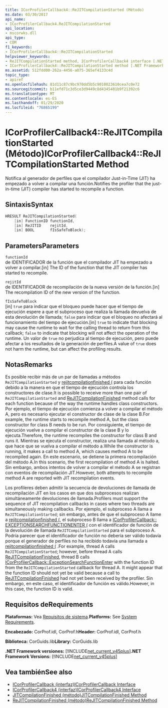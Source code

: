 ```yaml
---
title: ICorProfilerCallback4::ReJITCompilationStarted (Método)
ms.date: 03/30/2017
api_name:
- ICorProfilerCallback4.ReJITCompilationStarted
api_location:
- mscorwks.dll
api_type:
- COM
f1_keywords:
- ICorProfilerCallback4::ReJITCompilationStarted
helpviewer_keywords:
- ReJITCompilationStarted method, ICorProfilerCallback4 interface [.NET Framework profiling]
- ICorProfilerCallback4::ReJITCompilationStarted method [.NET Framework profiling]
ms.assetid: 512fdd00-262a-4456-a075-365ef4133c4d
topic_type:
- apiref
ms.openlocfilehash: 81d11c87c9bc970dd5b5c9010023610cea7c0e72
ms.sourcegitcommit: b11efd71c3d5ce3d9449c8d4345481b9f21392c6
ms.translationtype: MT
ms.contentlocale: es-ES
ms.lasthandoff: 01/29/2020
ms.locfileid: "76865199"
---
```

# <a name="icorprofilercallback4rejitcompilationstarted-method"></a><span data-ttu-id="85e81-102">ICorProfilerCallback4::ReJITCompilationStarted (Método)</span><span class="sxs-lookup"><span data-stu-id="85e81-102">ICorProfilerCallback4::ReJITCompilationStarted Method</span></span>
<span data-ttu-id="85e81-103">Notifica al generador de perfiles que el compilador Just-in-Time (JIT) ha empezado a volver a compilar una función.</span><span class="sxs-lookup"><span data-stu-id="85e81-103">Notifies the profiler that the just-in-time (JIT) compiler has started to recompile a function.</span></span>  
  
## <a name="syntax"></a><span data-ttu-id="85e81-104">Sintaxis</span><span class="sxs-lookup"><span data-stu-id="85e81-104">Syntax</span></span>  
  
```cpp  
HRESULT ReJITCompilationStarted(   
    [in] FunctionID functionId,  
    [in] ReJITID    rejitId,  
    [in] BOOL       fIsSafeToBlock);  
```  
  
## <a name="parameters"></a><span data-ttu-id="85e81-105">Parameters</span><span class="sxs-lookup"><span data-stu-id="85e81-105">Parameters</span></span>  
 `functionId`  
 <span data-ttu-id="85e81-106">de IDENTIFICADOR de la función que el compilador JIT ha empezado a volver a compilar.</span><span class="sxs-lookup"><span data-stu-id="85e81-106">[in] The ID of the function that the JIT compiler has started to recompile.</span></span>  
  
 `rejitId`  
 <span data-ttu-id="85e81-107">de IDENTIFICADOR de recompilación de la nueva versión de la función.</span><span class="sxs-lookup"><span data-stu-id="85e81-107">[in] The recompilation ID of the new version of the function.</span></span>  
  
 `fIsSafeToBlock`  
 <span data-ttu-id="85e81-108">[in] `true` para indicar que el bloqueo puede hacer que el tiempo de ejecución espere a que el subproceso que realiza la llamada devuelva de esta devolución de llamada; `false` para indicar que el bloqueo no afectará al funcionamiento del tiempo de ejecución.</span><span class="sxs-lookup"><span data-stu-id="85e81-108">[in] `true` to indicate that blocking may cause the runtime to wait for the calling thread to return from this callback; `false` to indicate that blocking will not affect the operation of the runtime.</span></span> <span data-ttu-id="85e81-109">Un valor de `true` no perjudica al tiempo de ejecución, pero puede afectar a los resultados de la generación de perfiles.</span><span class="sxs-lookup"><span data-stu-id="85e81-109">A value of `true` does not harm the runtime, but can affect the profiling results.</span></span>  
  
## <a name="remarks"></a><span data-ttu-id="85e81-110">Notas</span><span class="sxs-lookup"><span data-stu-id="85e81-110">Remarks</span></span>  
 <span data-ttu-id="85e81-111">Es posible recibir más de un par de llamadas a métodos `ReJITCompilationStarted` y [rejitcompilationfinished (](icorprofilercallback4-rejitcompilationfinished-method.md) para cada función debido a la manera en que el tiempo de ejecución controla los constructores de clase.</span><span class="sxs-lookup"><span data-stu-id="85e81-111">It is possible to receive more than one pair of `ReJITCompilationStarted` and [ReJITCompilationFinished](icorprofilercallback4-rejitcompilationfinished-method.md) method calls for each function because of the way the runtime handles class constructors.</span></span> <span data-ttu-id="85e81-112">Por ejemplo, el tiempo de ejecución comienza a volver a compilar el método A, pero es necesario ejecutar el constructor de clase de la clase B.</span><span class="sxs-lookup"><span data-stu-id="85e81-112">For example, the runtime starts to recompile method A, but the class constructor for class B needs to be run.</span></span> <span data-ttu-id="85e81-113">Por consiguiente, el tiempo de ejecución vuelve a compilar el constructor de la clase B y lo ejecuta.</span><span class="sxs-lookup"><span data-stu-id="85e81-113">Therefore, the runtime recompiles the constructor for class B and runs it.</span></span> <span data-ttu-id="85e81-114">Mientras se ejecuta el constructor, realiza una llamada al método a, que hace que se vuelva a compilar el método a.</span><span class="sxs-lookup"><span data-stu-id="85e81-114">While the constructor is running, it makes a call to method A, which causes method A to be recompiled again.</span></span> <span data-ttu-id="85e81-115">En este escenario, se detiene la primera recompilación del método A.</span><span class="sxs-lookup"><span data-stu-id="85e81-115">In this scenario, the first recompilation of method A is halted.</span></span> <span data-ttu-id="85e81-116">Sin embargo, ambos intentos de volver a compilar el método A se registran con eventos de recompilación JIT.</span><span class="sxs-lookup"><span data-stu-id="85e81-116">However, both attempts to recompile method A are reported with JIT recompilation events.</span></span>  
  
 <span data-ttu-id="85e81-117">Los profileres deben admitir la secuencia de devoluciones de llamada de recompilación JIT en los casos en que dos subprocesos realizan simultáneamente devoluciones de llamada.</span><span class="sxs-lookup"><span data-stu-id="85e81-117">Profilers must support the sequence of JIT recompilation callbacks in cases where two threads are simultaneously making callbacks.</span></span> <span data-ttu-id="85e81-118">Por ejemplo, el subproceso A llama a `ReJITCompilationStarted`; sin embargo, antes de que el subproceso A llame a [rejitcompilationfinished (](icorprofilercallback4-rejitcompilationfinished-method.md), el subproceso B llama a [ICorProfilerCallback:: EXCEPTIONSEARCHFUNCTIONENTER (](icorprofilercallback-exceptionsearchfunctionenter-method.md) con el identificador de función de la devolución de llamada `ReJITCompilationStarted` para el subproceso A. Podría parecer que el identificador de función no debería ser válido todavía porque el generador de perfiles no ha recibido todavía una llamada a [rejitcompilationfinished (](icorprofilercallback4-rejitcompilationfinished-method.md) .</span><span class="sxs-lookup"><span data-stu-id="85e81-118">For example, thread A calls `ReJITCompilationStarted`; however, before thread A calls [ReJITCompilationFinished](icorprofilercallback4-rejitcompilationfinished-method.md), thread B calls [ICorProfilerCallback::ExceptionSearchFunctionEnter](icorprofilercallback-exceptionsearchfunctionenter-method.md) with the function ID from the `ReJITCompilationStarted` callback for thread A. It might appear that the function ID should not yet be valid because a call to [ReJITCompilationFinished](icorprofilercallback4-rejitcompilationfinished-method.md) had not yet been received by the profiler.</span></span> <span data-ttu-id="85e81-119">Sin embargo, en este caso, el identificador de función es válido.</span><span class="sxs-lookup"><span data-stu-id="85e81-119">However, in this case, the function ID is valid.</span></span>  
  
## <a name="requirements"></a><span data-ttu-id="85e81-120">Requisitos de</span><span class="sxs-lookup"><span data-stu-id="85e81-120">Requirements</span></span>  
 <span data-ttu-id="85e81-121">**Plataformas:** Vea [Requisitos de sistema](../../../../docs/framework/get-started/system-requirements.md).</span><span class="sxs-lookup"><span data-stu-id="85e81-121">**Platforms:** See [System Requirements](../../../../docs/framework/get-started/system-requirements.md).</span></span>  
  
 <span data-ttu-id="85e81-122">**Encabezado:** CorProf.idl, CorProf.h</span><span class="sxs-lookup"><span data-stu-id="85e81-122">**Header:** CorProf.idl, CorProf.h</span></span>  
  
 <span data-ttu-id="85e81-123">**Biblioteca:** CorGuids.lib</span><span class="sxs-lookup"><span data-stu-id="85e81-123">**Library:** CorGuids.lib</span></span>  
  
 <span data-ttu-id="85e81-124">**.NET Framework versiones:** [!INCLUDE[net_current_v45plus](../../../../includes/net-current-v45plus-md.md)]</span><span class="sxs-lookup"><span data-stu-id="85e81-124">**.NET Framework Versions:** [!INCLUDE[net_current_v45plus](../../../../includes/net-current-v45plus-md.md)]</span></span>  
  
## <a name="see-also"></a><span data-ttu-id="85e81-125">Vea también</span><span class="sxs-lookup"><span data-stu-id="85e81-125">See also</span></span>

- [<span data-ttu-id="85e81-126">ICorProfilerCallback (interfaz)</span><span class="sxs-lookup"><span data-stu-id="85e81-126">ICorProfilerCallback Interface</span></span>](icorprofilercallback-interface.md)
- [<span data-ttu-id="85e81-127">ICorProfilerCallback4 (interfaz)</span><span class="sxs-lookup"><span data-stu-id="85e81-127">ICorProfilerCallback4 Interface</span></span>](icorprofilercallback4-interface.md)
- [<span data-ttu-id="85e81-128">JITCompilationFinished (método)</span><span class="sxs-lookup"><span data-stu-id="85e81-128">JITCompilationFinished Method</span></span>](icorprofilercallback-jitcompilationfinished-method.md)
- [<span data-ttu-id="85e81-129">ReJITCompilationFinished (método)</span><span class="sxs-lookup"><span data-stu-id="85e81-129">ReJITCompilationFinished Method</span></span>](icorprofilercallback4-rejitcompilationfinished-method.md)
